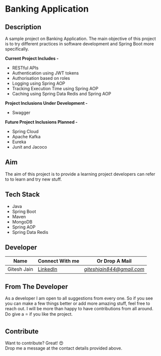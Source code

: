 # Banking Application

## Description
A sample project on Banking Application. The main objective of this project is to try different practices in software development and Spring Boot more specifically.

**Current Project Includes -**
 -  RESTful APIs
 -  Authentication using JWT tokens
 -  Authorisation based on roles
 -  Logging using Spring AOP
 -  Tracking Execution Time using Spring AOP
 -  Caching using Spring Data Redis and Spring AOP

**Project Inclusions Under Development -**
 - Swagger

**Future Project Inclusions Planned -**
 - Spring Cloud
 - Apache Kafka
 - Eureka
 - Junit and Jacoco

## Aim
The aim of this project is to provide a learning project developers can refer to to learn and try new stuff. 

## Tech Stack
 - Java
 - Spring Boot
 - Maven
 - MongoDB
 - Spring AOP
 - Spring Data Redis

## Developer

| Name | Connect With me | Or Drop A Mail |
| ------ | ------ |------ |
| Gitesh Jain | [LinkedIn](https://www.linkedin.com/in/gitesh1996/) | *giteshjain844@gmail.com* |

## From The Developer
As a developer I am open to all suggestions from every one. So if you see you can make a few things better or add more amazing stuff, feel free to reach out. I will be more than happy to have contributions from all around.<br/>
Do give a :star: if you like the project.

## Contribute

Want to contribute? Great! 😍<br/>
Drop me a message at the contact details provided above.
